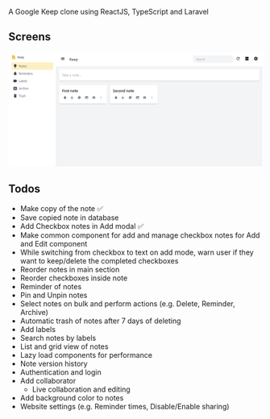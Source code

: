 A Google Keep clone using ReactJS, TypeScript and Laravel

## Screens

![image info](./project_files/homepage.png)

## Todos
 - Make copy of the note ✅
 - Save copied note in database
 - Add Checkbox notes in Add modal ✅
 - Make common component for add and manage checkbox notes for Add and Edit component
 - While switching from checkbox to text on add mode, warn user if they want to keep/delete the completed checkboxes
 - Reorder notes in main section
 - Reorder checkboxes inside note
 - Reminder of notes
 - Pin and Unpin notes
 - Select notes on bulk and perform actions (e.g. Delete, Reminder, Archive)
 - Automatic trash of notes  after 7 days of deleting
 - Add labels
 - Search notes by labels
 - List and grid view of notes
 - Lazy load components for performance
 - Note version history
 - Authentication and login
 - Add collaborator
    - Live collaboration and editing
 - Add background color to notes
 - Website settings (e.g. Reminder times, Disable/Enable sharing)